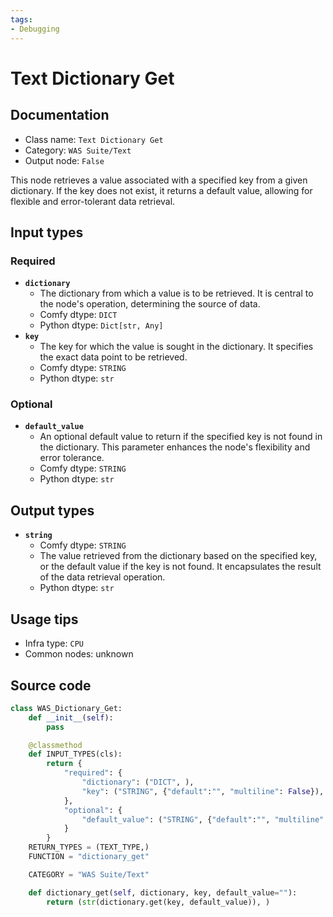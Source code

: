 ```yaml
---
tags:
- Debugging
---
```


# Text Dictionary Get
## Documentation
- Class name: `Text Dictionary Get`
- Category: `WAS Suite/Text`
- Output node: `False`

This node retrieves a value associated with a specified key from a given dictionary. If the key does not exist, it returns a default value, allowing for flexible and error-tolerant data retrieval.
## Input types
### Required
- **`dictionary`**
    - The dictionary from which a value is to be retrieved. It is central to the node's operation, determining the source of data.
    - Comfy dtype: `DICT`
    - Python dtype: `Dict[str, Any]`
- **`key`**
    - The key for which the value is sought in the dictionary. It specifies the exact data point to be retrieved.
    - Comfy dtype: `STRING`
    - Python dtype: `str`
### Optional
- **`default_value`**
    - An optional default value to return if the specified key is not found in the dictionary. This parameter enhances the node's flexibility and error tolerance.
    - Comfy dtype: `STRING`
    - Python dtype: `str`
## Output types
- **`string`**
    - Comfy dtype: `STRING`
    - The value retrieved from the dictionary based on the specified key, or the default value if the key is not found. It encapsulates the result of the data retrieval operation.
    - Python dtype: `str`
## Usage tips
- Infra type: `CPU`
- Common nodes: unknown


## Source code
```python
class WAS_Dictionary_Get:
    def __init__(self):
        pass

    @classmethod
    def INPUT_TYPES(cls):
        return {
            "required": {
                "dictionary": ("DICT", ),
                "key": ("STRING", {"default":"", "multiline": False}),
            },
            "optional": {
                "default_value": ("STRING", {"default":"", "multiline": False}),
            }
        }
    RETURN_TYPES = (TEXT_TYPE,)
    FUNCTION = "dictionary_get"

    CATEGORY = "WAS Suite/Text"

    def dictionary_get(self, dictionary, key, default_value=""):
        return (str(dictionary.get(key, default_value)), )

```
